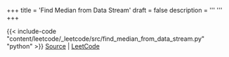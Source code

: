 +++
title = 'Find Median from Data Stream'
draft = false
description =  '''
'''
+++

{{< include-code "content/leetcode/_leetcode/src/find_median_from_data_stream.py" "python" >}}
[Source](https://github.com/grind-rip/leetcode/blob/master/src/find_median_from_data_stream.py) | [LeetCode](https://leetcode.com/problems/find-median-from-data-stream)
